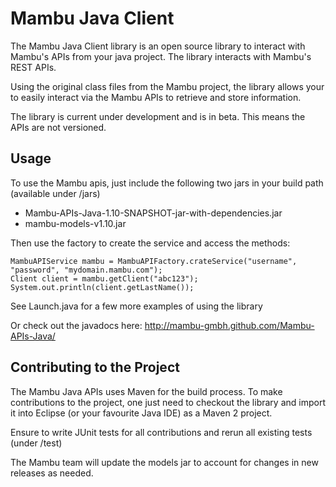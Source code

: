 Mambu Java Client
===================

The Mambu Java Client library is an open source library to interact with Mambu's APIs from your java project. 
The library interacts with Mambu's REST APIs.

Using the original class files from the Mambu project, the library allows your to easily interact via the Mambu APIs to retrieve and store information. 

The library is current under development and is in beta. This means the APIs are not versioned.

Usage
-----

To use the Mambu apis, just include the following two jars in your build path (available under /jars)

* Mambu-APIs-Java-1.10-SNAPSHOT-jar-with-dependencies.jar
* mambu-models-v1.10.jar

Then use the factory to create the service and access the methods:

	MambuAPIService mambu = MambuAPIFactory.crateService("username", "password", "mydomain.mambu.com");
	Client client = mambu.getClient("abc123");	
	System.out.println(client.getLastName());	

See Launch.java for a few more examples of using the library

Or check out the javadocs here: http://mambu-gmbh.github.com/Mambu-APIs-Java/

Contributing to the Project
-----
The Mambu Java APIs uses Maven for the build process. To make contributions to the project, one just need to checkout the library and import it into Eclipse (or your favourite Java IDE) as a Maven 2 project.

Ensure to write JUnit tests for all contributions and rerun all existing tests (under /test)

The Mambu team will update the models jar to account for changes in new releases as needed.

